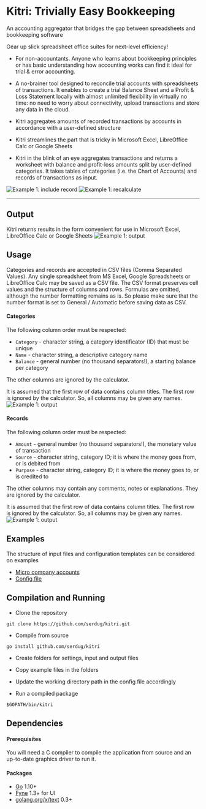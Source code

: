 # Kitri: Trivially Easy Bookkeeping

An accounting aggregator that bridges the gap between spreadsheets and bookkeeping software

Gear up slick spreadsheet office suites for next-level efficiency!

* For non-accountants. Anyone who learns about bookkeeping principles or has basic understanding how accounting works can find it ideal for trial & error accounting.

* A no-brainer tool designed to reconcile trial accounts with spreadsheets of transactions. It enables to create a trial Balance Sheet and a Profit & Loss Statement locally with almost unlimited flexibility in virtually no time: no need to worry about connectivity, upload transactions and store any data in the cloud. 

* Kitri aggregates amounts of recorded transactions by accounts in accordance with a user-defined structure

* Kitri streamlines the part that is tricky in Microsoft Excel, LibreOffice Calc or Google Sheets 

* Kitri in the blink of an eye aggregates transactions and returns a worksheet with balance and profit-loss amounts split by user-defined categories. It takes tables of categories (i.e. the Chart of Accounts) and records of transactions as input.

![Example 1: include record](https://github.com/serdug/kitri/blob/master/examples/kitri_example_include.png)
![Example 1: recalculate](https://github.com/serdug/kitri/blob/master/examples/kitri_example_recalc.png)

***

## Output

Kitri returns results in the form convenient for use in Microsoft Excel, LibreOffice Calc or Google Sheets
![Example 1: output](https://github.com/serdug/kitri/blob/master/examples/kitri_example_output.png)


## Usage

Categories and records are accepted in CSV files (Comma Separated Values). Any single spreadsheet from MS Excel, Google Spreadsheets or LibreOffice Calc may be saved as a CSV file. The CSV format preserves cell values and the structure of columns and rows. Formulas are omitted, although the number formatting remains as is. So please make sure that the number format is set to General / Automatic before saving data as CSV.


#### Categories

The following column order must be respected:

* `Category` - character string, a category identificator (ID) that must be unique 
* `Name` - character string, a descriptive category name
* `Balance` - general number (no thousand separators!), a starting balance per category

The other columns are ignored by the calculator. 

It is assumed that the first row of data contains column titles. The first row is ignored by the calculator. So, all columns may be given any names.
![Example 1: output](https://github.com/serdug/kitri/blob/master/examples/kitri_example_input-assets.png)


#### Records

The following column order must be respected:

* `Amount` - general number (no thousand separators!), the monetary value of transaction 
* `Source` - character string, category ID; it is where the money goes from, or is debited from
* `Purpose` - character string, category ID; it is where the money goes to, or is credited to 

The other columns may contain any comments, notes or explanations. They are ignored by the calculator.

It is assumed that the first row of data contains column titles. The first row is ignored by the calculator. So, all columns may be given any names.
![Example 1: output](https://github.com/serdug/kitri/blob/master/examples/kitri_example_input-records.png)


## Examples

The structure of input files and configuration templates can be considered on examples

* [Micro company accounts](https://github.com/serdug/kitri/blob/master/examples/small-no-vat)
* [Config file](https://github.com/serdug/kitri/blob/master/examples/template-ex1.yaml)


## Compilation and Running

* Clone the repository

```
git clone https://github.com/serdug/kitri.git
```

* Compile from source

```
go install github.com/serdug/kitri
```

* Create folders for settings, input and output files

* Copy example files in the folders

* Update the working directory path in the config file accordingly

* Run a compiled package

```
$GOPATH/bin/kitri
```


## Dependencies

#### Prerequisites

You will need a C compiler to compile the application from source and an up-to-date graphics driver to run it.

#### Packages

* [Go](https://go.googlesource.com/go) 1.10+
* [Fyne](https://github.com/fyne-io/fyne) 1.3+ for UI
* [golang.org/x/text](https://github.com/golang/text) 0.3+
